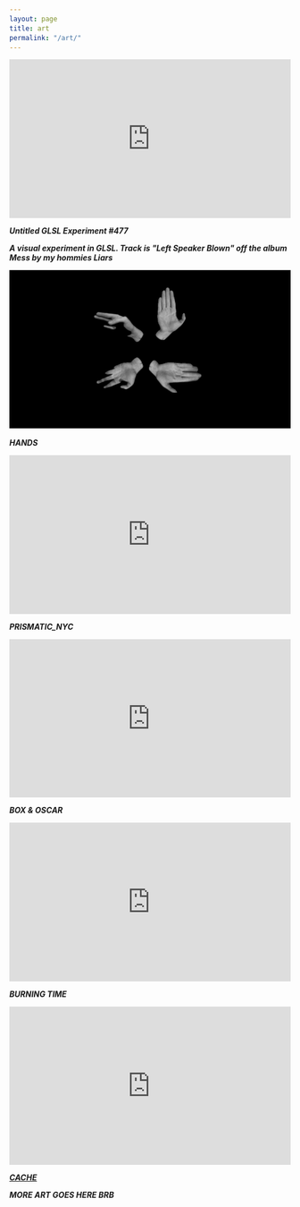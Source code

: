 ```yaml
---
layout: page
title: art
permalink: "/art/"
--- 
```


<style>.embed-container { position: relative; padding-bottom: 56.25%; height: 0; overflow: hidden; max-width: 100%; } .embed-container iframe, .embed-container object, .embed-container embed { position: absolute; top: 0; left: 0; width: 100%; height: 100%; }</style><div class='embed-container'><iframe src='https://player.vimeo.com/video/137694212' frameborder='0' webkitAllowFullScreen mozallowfullscreen allowFullScreen></iframe></div>
___Untitled GLSL Experiment #477___

___A visual experiment in GLSL. Track is "Left Speaker Blown" off the album Mess by my hommies Liars___
  
![HANDS](/images/hands.png)
 
___HANDS___

<style>.embed-container { position: relative; padding-bottom: 56.25%; height: 0; overflow: hidden; max-width: 100%; } .embed-container iframe, .embed-container object, .embed-container embed { position: absolute; top: 0; left: 0; width: 100%; height: 100%; }</style><div class='embed-container'><iframe src='https://www.youtube.com/embed/vbOL7Z3Lozc' frameborder='0' allowfullscreen></iframe></div>
___PRISMATIC_NYC___
 
<style>.embed-container { position: relative; padding-bottom: 56.25%; height: 0; overflow: hidden; max-width: 100%; } .embed-container iframe, .embed-container object, .embed-container embed { position: absolute; top: 0; left: 0; width: 100%; height: 100%; }</style><div class='embed-container'><iframe src='https://player.vimeo.com/video/165303466' frameborder='0' webkitAllowFullScreen mozallowfullscreen allowFullScreen></iframe></div>
___BOX & OSCAR___


<style>.embed-container { position: relative; padding-bottom: 56.25%; height: 0; overflow: hidden; max-width: 100%; } .embed-container iframe, .embed-container object, .embed-container embed { position: absolute; top: 0; left: 0; width: 100%; height: 100%; }</style><div class='embed-container'><iframe src='https://player.vimeo.com/video/148390647' frameborder='0' webkitAllowFullScreen mozallowfullscreen allowFullScreen></iframe></div>
___BURNING TIME___


<style>.embed-container { position: relative; padding-bottom: 56.25%; height: 0; overflow: hidden; max-width: 100%; } .embed-container iframe, .embed-container object, .embed-container embed { position: absolute; top: 0; left: 0; width: 100%; height: 100%; }</style><div class='embed-container'><iframe src='https://player.vimeo.com/video/139389140' frameborder='0' webkitAllowFullScreen mozallowfullscreen allowFullScreen></iframe></div>
[___CACHE___](https://github.com/danzeeeman/BrowserCacheAverager)

___MORE ART GOES HERE BRB___
